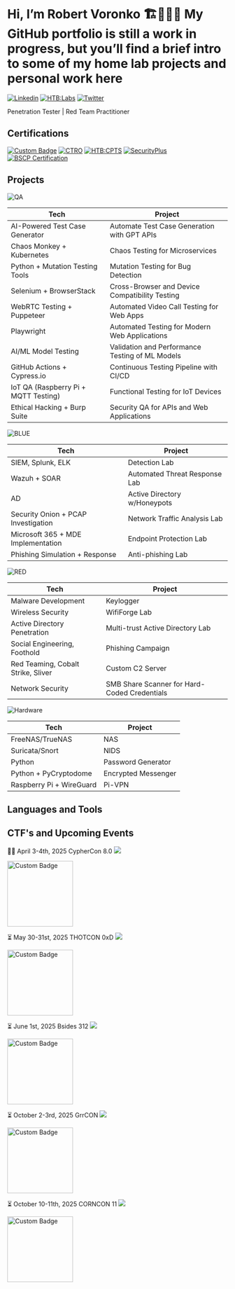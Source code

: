 # Hi, I’m Robert Voronko 🏗️🚧👷‍♂️ My GitHub portfolio is still a work in progress, but you’ll find a brief intro to some of my home lab projects and personal work here
[![Linkedin](https://img.shields.io/badge/-LinkedIn-0072b1?&style=for-the-badge&logo=linkedin&logoColor=white)](https://www.linkedin.com/in/robertvoronko)
[![HTB:Labs](https://img.shields.io/badge/%20M0n0l1th6-green?style=for-the-badge&logo=hackthebox&logoColor=green&labelColor=black)](https://app.hackthebox.com/users/1744872)
[![Twitter](https://img.shields.io/badge/Twitter-M0n0l1th6-black?style=for-the-badge&labelColor=blue)](https://x.com/M0n0l1th6)
 

Penetration Tester | Red Team Practitioner


## Certifications
[![Custom Badge](https://cdn.prod.website-files.com/617158a4a2f9b7827f1ad102/65a8e4e14be2b6b1e170d354_beetroot.svg)](https://beetrootacademy.com/)
[![CTRO](https://img.shields.io/badge/CRTO-black?style=for-the-badge&logoColor=%23ff6633&labelColor=black)](https://training.zeropointsecurity.co.uk/courses/red-team-ops)
[![HTB:CPTS](https://img.shields.io/badge/%20CPTS-%23a149d2?style=for-the-badge&logo=hackthebox&logoColor=green&labelColor=black)](https://academy.hackthebox.com/preview/certifications/htb-certified-penetration-testing-specialist)
[![SecurityPlus](https://img.shields.io/badge/-Security%2B-FF0000?&style=for-the-badge&logo=CompTIA&logoColor=white)](https://www.comptia.org/faq/security/what-is-comptia-security-certification)
[![BSCP Certification](https://img.shields.io/badge/BSCP-%23ff6633?style=for-the-badge&logo=Burp%20Suite&logoColor=%23ff6633&labelColor=black)](https://portswigger.net/web-security/certification)


## Projects
![QA](https://img.shields.io/badge/Quality%20Assurance-green?style=for-the-badge&logo=qase&logoColor=white&labelColor=black)


| Tech                                 | Project                                         |
| ------------------------------------ | ----------------------------------------------- |
| AI-Powered Test Case Generator       | Automate Test Case Generation with GPT APIs     |
| Chaos Monkey + Kubernetes            | Chaos Testing for Microservices                 |
| Python + Mutation Testing Tools      | Mutation Testing for Bug Detection              |
| Selenium + BrowserStack              | Cross-Browser and Device Compatibility Testing  |
| WebRTC Testing + Puppeteer           | Automated Video Call Testing for Web Apps       |
| Playwright                           | Automated Testing for Modern Web Applications   |
| AI/ML Model Testing                  | Validation and Performance Testing of ML Models |
| GitHub Actions + Cypress.io          | Continuous Testing Pipeline with CI/CD          |
| IoT QA (Raspberry Pi + MQTT Testing) | Functional Testing for IoT Devices              |
| Ethical Hacking + Burp Suite         | Security QA for APIs and Web Applications       |

![BLUE](https://img.shields.io/badge/Defensive%20Security-blue?style=for-the-badge&logo=awssecretsmanager&logoColor=white&labelColor=black)

| Tech                                | Project                       |
| ----------------------------------- | ----------------------------- |
| SIEM, Splunk, ELK                   | Detection Lab                 |
| Wazuh + SOAR                        | Automated Threat Response Lab |
| AD                                  | Active Directory w/Honeypots  |
| Security Onion + PCAP Investigation | Network Traffic Analysis Lab  |
| Microsoft 365 + MDE Implementation  | Endpoint Protection Lab       |
| Phishing Simulation + Response      | Anti-phishing Lab             |

![RED](https://img.shields.io/badge/Offensive%20Security-red?style=for-the-badge&logo=kalilinux&logoColor=white&labelColor=black)

| **Tech**                           | **Project**                                  |
| ---------------------------------- | -------------------------------------------- |
| Malware Development                | Keylogger                                    |
| Wireless Security                  | WifiForge Lab                                |
| Active Directory Penetration       | Multi-trust Active Directory Lab             |
| Social Engineering, Foothold       | Phishing Campaign                            |
| Red Teaming, Cobalt Strike, Sliver | Custom C2 Server                             |
| Network Security                   | SMB Share Scanner for Hard-Coded Credentials |



![Hardware](https://img.shields.io/badge/Raspberry%20Pi-%23A22846?style=for-the-badge&logo=raspberrypi&labelColor=black)

| **Tech**                 | **Project**         |
| ------------------------ | ------------------- |
| FreeNAS/TrueNAS          | NAS                 |
| Suricata/Snort           | NIDS                |
| Python                   | Password Generator  |
| Python + PyCryptodome    | Encrypted Messenger |
| Raspberry Pi + WireGuard | Pi-VPN              |

## Languages and Tools


## CTF's and Upcoming Events
🥷🏼 April 3-4th, 2025 CypherCon 8.0
[![](https://cyphercon.com/)](https://cyphercon.com/wp-content/uploads/2021/02/cyphercon-logo.png)

<a href="https://www.instagram.com/reel/DIHxtzlOubm/?utm_source=ig_web_copy_link&igsh=MzRlODBiNWFlZA==">
  <img src="https://cyphercon.com/wp-content/uploads/2021/02/cyphercon-logo.png" alt="Custom Badge" style="width: 150px; height: auto;">
</a>

⏳ May 30-31st, 2025 THOTCON 0xD
[![](https://www.thotcon.org/)](https://sc-events.s3.amazonaws.com/d14a70ce-8701-454e-92b2-dec81091f61f_resize.png)

<a href="https://www.thotcon.org/">
  <img src="https://sc-events.s3.amazonaws.com/d14a70ce-8701-454e-92b2-dec81091f61f_resize.png" alt="Custom Badge" style="width: 150px; height: auto;">
</a>

⏳ June 1st, 2025 Bsides 312
[![](https://https://bsides312.org/)](https://bsides312.org/assets/img/logo.png)

<a href="hhttps://bsides312.org/">
  <img src="https://bsides312.org/assets/img/logo.png" alt="Custom Badge" style="width: 150px; height: auto;">
</a>

⏳ October 2-3rd, 2025 GrrCON
[![](https://www.thotcon.org/)](https://grrcon.com/wp-content/uploads/2020/07/grrcon.png)

<a href="https://grrcon.com/">
  <img src="https://grrcon.com/wp-content/uploads/2020/07/grrcon.png" alt="Custom Badge" style="width: 150px; height: auto;">
</a>

⏳ October 10-11th, 2025 CORNCON 11
[![](https://corncon.net/)](https://mlrjwijpapfi.i.optimole.com/w:662/h:478/q:mauto/ig:avif/https://corncon.net/wp-content/uploads/2025/03/corncon.11.logo_.png)

<a href="https://corncon.net/">
  <img src="https://mlrjwijpapfi.i.optimole.com/w:662/h:478/q:mauto/ig:avif/https://corncon.net/wp-content/uploads/2025/03/corncon.11.logo_.png" alt="Custom Badge" style="width: 150px; height: auto;">
</a>